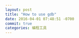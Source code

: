 ```yaml
---
layout: post
title: "How to use gdb"
date: 2016-04-01 07:48:51 -0700
commit: true
categories: 编程工具
---
```



